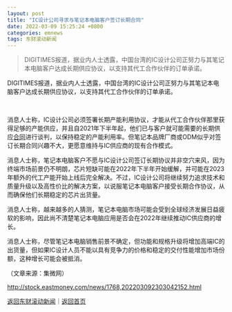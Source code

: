```yaml
---
layout: post
title: "IC设计公司寻求与笔记本电脑客户签订长期合同"
date: 2022-03-09 15:25:24 +0800
categories: emnews
tags: 东财滚动新闻
---
```

> DIGITIMES报道，据业内人士透露，中国台湾的IC设计公司正努力与其笔记本电脑客户达成长期供应协议，以支持其代工合作伙伴的订单承诺。

<p>DIGITIMES报道，据业内人士透露，中国台湾的IC设计公司正努力与其笔记本电脑客户达成长期供应协议，以支持其代工合作伙伴的订单承诺。</p>
 &nbsp;<p>消息人士称，IC设计公司必须签署长期产能利用协议，才能从代工合作伙伴那里获得足够的产能供应，并且自2021年下半年起，他们已与客户就可能需要的长期供应<span id="Info.3300"><a href="http://data.eastmoney.com/zdht/" class="infokey">合同</a></span>进行谈判，以保持稳定的产能利用率。但笔记本品牌厂商或ODM似乎对签订长期合同兴趣不大，更愿意维持与IC供应商的现有合作模式。</p>
 <p>消息人士称，笔记本电脑客户不愿与IC设计公司签订长期协议并非空穴来风，因为终端市场前景仍不明朗，芯片短缺可能在2022年下半年开始缓解，并可能在2023年额外的代工产能开始上线后完全解决。不过，IC设计公司将继续努力追求技术和质量升级以及高性价比的解决方案，以说服笔记本电脑客户接受长期合作协议，从而确保他们长期稳定的芯片出货量。</p>
 <p>消息人士称，越来越多的人猜测，笔记本电脑市场可能会受到全球经济发展日益疲软的影响，因此尚不清楚笔记本电脑应用是否会在2022年继续推动IC供应商的增长。</p>
 <p>消息人士称，尽管笔记本电脑销售前景不确定，但功能和规格升级将增加高端IC的出货量，但如果IC设计人员不能以具有竞争力的价格和稳定的交付性能增加市场份额，这种增长可能会被抵消。</p><p class="em_media">（文章来源：集微网）</p>

<http://stock.eastmoney.com/news/1768,202203092303042152.html>

[返回东财滚动新闻](//finews.withounder.com/emnews/)｜[返回首页](//finews.withounder.com/)